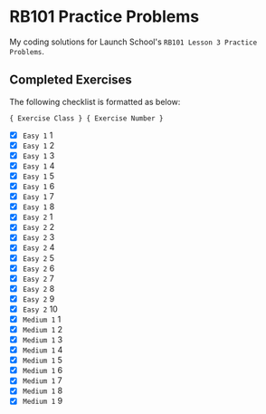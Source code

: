 # RB101 Practice Problems

My coding solutions for Launch School's `RB101 Lesson 3 Practice Problems`.

## Completed Exercises

The following checklist is formatted as below:

```
{ Exercise Class } { Exercise Number }
```

- [x] `Easy 1` 1
- [x] `Easy 1` 2
- [x] `Easy 1` 3
- [x] `Easy 1` 4
- [x] `Easy 1` 5
- [x] `Easy 1` 6
- [x] `Easy 1` 7
- [x] `Easy 1` 8
- [x] `Easy 2` 1
- [x] `Easy 2` 2
- [x] `Easy 2` 3
- [x] `Easy 2` 4
- [x] `Easy 2` 5
- [x] `Easy 2` 6
- [x] `Easy 2` 7
- [x] `Easy 2` 8
- [x] `Easy 2` 9
- [x] `Easy 2` 10
- [x] `Medium 1` 1
- [x] `Medium 1` 2
- [x] `Medium 1` 3
- [x] `Medium 1` 4
- [x] `Medium 1` 5
- [x] `Medium 1` 6
- [x] `Medium 1` 7
- [x] `Medium 1` 8
- [x] `Medium 1` 9
